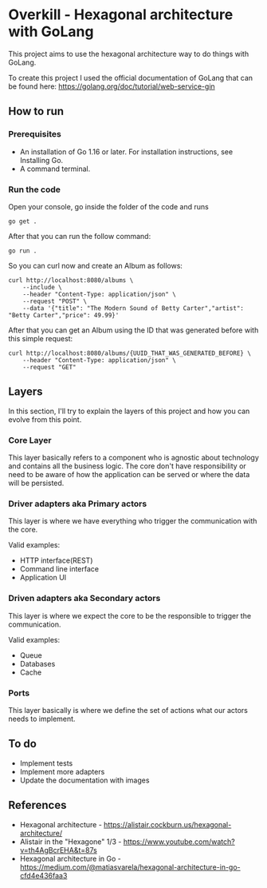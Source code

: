 # **Overkill - Hexagonal architecture with GoLang**

This project aims to use the hexagonal architecture way to do things with GoLang.

To create this project I used the official documentation of GoLang that can be found here: 
<https://golang.org/doc/tutorial/web-service-gin>

## **How to run**

### Prerequisites

* An installation of Go 1.16 or later. For installation instructions, see Installing Go.
* A command terminal.

### Run the code

Open your console, go inside the folder of the code and runs
```shell
go get .
```

After that you can run the follow command:
```shell
go run .
```

So you can curl now and create an Album as follows:
```shell
curl http://localhost:8080/albums \
    --include \
    --header "Content-Type: application/json" \
    --request "POST" \
    --data '{"title": "The Modern Sound of Betty Carter","artist": "Betty Carter","price": 49.99}'
```

After that you can get an Album using the ID that was generated before with this simple request:
```shell
curl http://localhost:8080/albums/{UUID_THAT_WAS_GENERATED_BEFORE} \
    --header "Content-Type: application/json" \
    --request "GET"
```

## **Layers**

In this section, I'll try to explain the layers of this project and how you can evolve from this point.

### Core Layer

This layer basically refers to a component who is agnostic about technology and contains all the business logic.
The core don't have responsibility or need to be aware of how the application can be served or where the data will be persisted.

### Driver adapters aka Primary actors

This layer is where we have everything who trigger the communication with the core.

Valid examples:

* HTTP interface(REST)
* Command line interface
* Application UI

### Driven adapters aka Secondary actors

This layer is where we expect the core to be the responsible to trigger the communication. 

Valid examples:

* Queue
* Databases
* Cache

### Ports

This layer basically is where we define the set of actions what our actors needs to implement.

## To do

* Implement tests
* Implement more adapters
* Update the documentation with images

## References

* Hexagonal architecture - <https://alistair.cockburn.us/hexagonal-architecture/>
* Alistair in the "Hexagone" 1/3 - <https://www.youtube.com/watch?v=th4AgBcrEHA&t=87s>
* Hexagonal architecture in Go - <https://medium.com/@matiasvarela/hexagonal-architecture-in-go-cfd4e436faa3>
